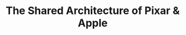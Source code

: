 ---
layout: resources-collection
title: The Shared Architecture of Pixar & Apple
sub-header: Deep Dive
intro: "You may ask what does Pixar & Apple have to do with one another, well actually a lot but that’s for another day this collection is about the shared architecture of these two companies."
tile-image: test-tile-arch.png
tile-image-alt: This is the alt text
text-color: "#ffffff"
featured: true
resources: [steve-jobs-the-ideas-behind-the-pixar-office-design,steve-jobs-poured-imagination-pixar-office,science-behind-pixar-office, pixar-headquarters-legacy-steve-jobs,jonathan-ive-interview-apple-park-campus-foster-partners,apple-park-foster-partners,apples-spaceship-campus-was-designed-to-promote-collaboration,the-science-and-design-behind-apples-innovation-obsessed-new-workspace]
---